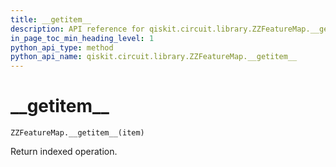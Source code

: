 ```yaml
---
title: __getitem__
description: API reference for qiskit.circuit.library.ZZFeatureMap.__getitem__
in_page_toc_min_heading_level: 1
python_api_type: method
python_api_name: qiskit.circuit.library.ZZFeatureMap.__getitem__
---
```


# \_\_getitem\_\_

<span id="qiskit.circuit.library.ZZFeatureMap.__getitem__" />

`ZZFeatureMap.__getitem__(item)`

Return indexed operation.

